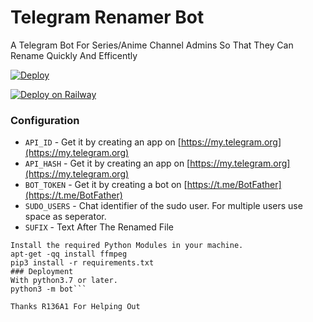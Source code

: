 # Telegram Renamer Bot
A Telegram Bot For Series/Anime Channel Admins So That They Can Rename Quickly And Efficently 

[![Deploy](https://www.herokucdn.com/deploy/button.svg)](https://heroku.com/deploy)

[![Deploy on Railway](https://railway.app/button.svg)](https://railway.app/new/template/18g9vy?referralCode=veB697)

### Configuration
- `API_ID` - Get it by creating an app on [https://my.telegram.org](https://my.telegram.org)
- `API_HASH` - Get it by creating an app on [https://my.telegram.org](https://my.telegram.org)
- `BOT_TOKEN` - Get it by creating a bot on [https://t.me/BotFather](https://t.me/BotFather)
- `SUDO_USERS` - Chat identifier of the sudo user. For multiple users use space as seperator.
- `SUFIX` - Text After The Renamed File 

```### Installing Requirements
Install the required Python Modules in your machine.
apt-get -qq install ffmpeg
pip3 install -r requirements.txt
### Deployment
With python3.7 or later.
python3 -m bot```

Thanks R136A1 For Helping Out
